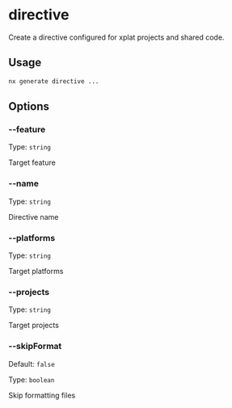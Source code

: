 # directive

Create a directive configured for xplat projects and shared code.

## Usage

```bash
nx generate directive ...

```

## Options

### --feature

Type: `string`

Target feature

### --name

Type: `string`

Directive name

### --platforms

Type: `string`

Target platforms

### --projects

Type: `string`

Target projects

### --skipFormat

Default: `false`

Type: `boolean`

Skip formatting files
